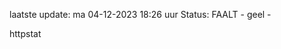 laatste update: 
ma 04-12-2023 18:26   uur 
Status: FAALT - geel - 
<div class="service Y">httpstat</div>